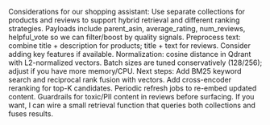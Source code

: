 Considerations for our shopping assistant:
Use separate collections for products and reviews to support hybrid retrieval and different ranking strategies.
Payloads include parent_asin, average_rating, num_reviews, helpful_vote so we can filter/boost by quality signals.
Preprocess text: combine title + description for products; title + text for reviews. Consider adding key features if available.
Normalization: cosine distance in Qdrant with L2-normalized vectors.
Batch sizes are tuned conservatively (128/256); adjust if you have more memory/CPU.
Next steps:
Add BM25 keyword search and reciprocal rank fusion with vectors.
Add cross-encoder reranking for top-K candidates.
Periodic refresh jobs to re-embed updated content.
Guardrails for toxic/PII content in reviews before surfacing.
If you want, I can wire a small retrieval function that queries both collections and fuses results.